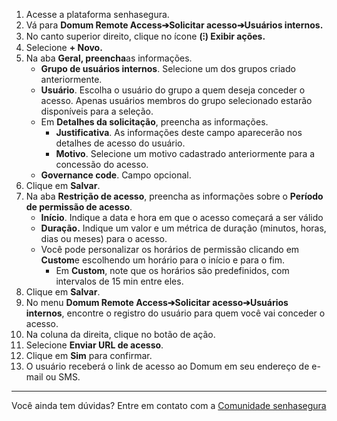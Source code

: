 1. Acesse a plataforma senhasegura.
2. Vá para **Domum Remote Access➔Solicitar acesso➔Usuários internos.**
3. No canto superior direito, clique no ícone **(⁝) Exibir ações.**
4. Selecione **\+ Novo.**
5. Na aba **Geral, preencha**as informações.
	* **Grupo de usuários internos**. Selecione um dos grupos criado anteriormente.
	* **Usuário**. Escolha o usuário do grupo a quem deseja conceder o acesso. Apenas usuários membros do grupo selecionado estarão disponíveis para a seleção.
	* Em **Detalhes da solicitação**, preencha as informações.
		+ **Justificativa**. As informações deste campo aparecerão nos detalhes de acesso do usuário.
		+ **Motivo**. Selecione um motivo cadastrado anteriormente para a concessão do acesso.
	* **Governance code**. Campo opcional.
6. Clique em **Salvar**.
7. Na aba **Restrição de acesso**, preencha as informações sobre o **Período de permissão de acesso**.
	* **Início**. Indique a data e hora em que o acesso começará a ser válido
	* **Duração.** Indique um valor e um métrica de duração (minutos, horas, dias ou meses) para o acesso.
	* Você pode personalizar os horários de permissão clicando em **Custom**e escolhendo um horário para o início e para o fim.
		+ Em **Custom**, note que os horários são predefinidos, com intervalos de 15 min entre eles.
8. Clique em **Salvar**.
9. No menu **Domum Remote Access➔Solicitar acesso➔Usuários internos**, encontre o registro do usuário para quem você vai conceder o acesso.
10. Na coluna da direita, clique no botão de ação.
11. Selecione **Enviar URL de acesso**.
12. Clique em **Sim** para confirmar.
13. O usuário receberá o link de acesso ao Domum em seu endereço de e\-mail ou SMS.



---

Você ainda tem dúvidas? Entre em contato com a [Comunidade senhasegura](https://community.senhasegura.io/)

